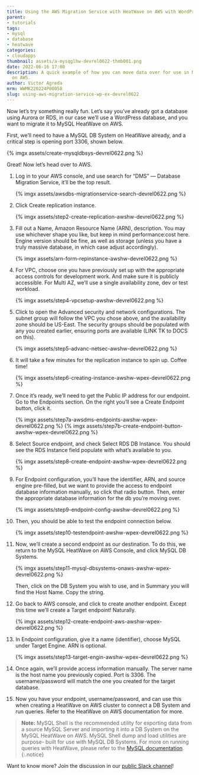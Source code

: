 ```yaml
---
title: Using the AWS Migration Service with HeatWave on AWS with WordPress as an Example
parent:
- tutorials
tags:
- mysql
- database
- heatwave
categories:
- cloudapps
thumbnail: assets/a-mysqglhw-devrel0622-thmb001.png
date: 2022-06-16 17:00
description: A quick example of how you can move data over for use in MySQL HeatWave
  on AWS.
author: Victor Agreda
mrm: WWMK220224P00058
slug: using-aws-migration-service-wp-ex-devrel0622
---
```

Now let’s try something really fun. Let’s say you’ve already got a database using Aurora or RDS, in our case we’ll use a WordPress database, and you want to migrate it to MySQL HeatWave on AWS.  

First, we’ll need to have a MySQL DB System on HeatWave already, and a critical step is opening port 3306, shown below.  

{% imgx assets/create-mysqldbsys-devrel0622.png %}

Great! Now let’s head over to AWS.  

1. Log in to your AWS console, and use search for “DMS” — Database Migration Service, it’ll be the top result.

    {% imgx assets/awsdbs-migrationservice-search-devrel0622.png %}

2. Click Create replication instance.

    {% imgx assets/step2-create-replication-awshw-devrel0622.png %}

3. Fill out a Name, Amazon Resource Name (ARN), description. You may use whichever shape you like, but keep in mind performance:cost here. Engine version should be fine, as well as storage (unless you have a truly massive database, in which case adjust accordingly).

    {% imgx assets/arn-form-repinstance-awshw-devrel0622.png %}

4. For VPC, choose one you have previously set up with the appropriate access controls for development work. And make sure it is publicly accessible. For Multi AZ, we’ll use a single availability zone, dev or test workload.

    {% imgx assets/step4-vpcsetup-awshw-devrel0622.png %}

5. Click to open the Advanced security and network configurations. The subnet group will follow the VPC you chose above, and the availability zone should be US-East. The security groups should be populated with any you created earlier, ensuring ports are available (LINK TK to DOCS on this).

    {% imgx assets/step5-advanc-netsec-awshw-devrel0622.png %}

6. It will take a few minutes for the replication instance to spin up. Coffee time!

    {% imgx assets/step6-creating-instance-awshw-wpex-devrel0622.png %}

7. Once it’s ready, we’ll need to get the Public IP address for our endpoint. Go to the Endpoints section. On the right you’ll see a Create Endpoint button, click it.

    {% imgx assets/step7a-awsdms-endpoints-awshw-wpex-devrel0622.png %} {% imgx assets/step7b-create-endpoint-button-awshw-wpex-devrel0622.png %}

8. Select Source endpoint, and check Select RDS DB Instance. You should see the RDS Instance field populate with what’s available to you.

    {% imgx assets/step8-create-endpoint-awshw-wpex-devrel0622.png %}

9. For Endpoint configuration, you’ll have the identifier, ARN, and source engine pre-filled, but we want to provide the access to endpoint database information manually, so click that radio button. Then, enter the appropriate database information for the db you’re moving over.

    {% imgx assets/step9-endpoint-config-awshw-devrel0622.png %}

10. Then, you should be able to test the endpoint connection below.

     {% imgx assets/step10-testendpoint-awshw-wpex-devrel0622.png %}

11. Now, we’ll create a second endpoint as our destination.
To do this, we return to the MySQL HeatWave on AWS Console, and click MySQL DB Systems.

    {% imgx assets/step11-mysql-dbsystems-onaws-awshw-wpex-devrel0622.png %}

     Then, click on the DB System you wish to use, and in Summary you will find the Host Name. Copy the string.

12. Go back to AWS console, and click to create another endpoint. Except this time we’ll create a Target endpoint! Naturally.

     {% imgx assets/step12-create-endpoint-aws-awshw-wpex-devrel0622.png %}

13. In Endpoint configuration, give it a name (identifier), choose MySQL under Target Engine. ARN is optional.

     {% imgx assets/step13-target-engin-awshw-wpex-devrel0622.png %}

14. Once again, we’ll provide access information manually. The server name is the host name you previously copied. Port is 3306. The username/password will match the one you created for the target database.

15. Now you have your endpoint, username/password, and can use this when creating a HeatWave on AWS cluster to connect a DB System and run queries. Refer to the HeatWave on AWS documentation for more.

>**Note:** MySQL Shell is the recommended utility for exporting data from a source MySQL Server and importing it into a DB System on the MySQL HeatWave on AWS. MySQL Shell dump and load utilities are purpose- built for use with MySQL DB Systems. For more on running queries with HeatWave, please refer to the [MySQL documentation](https://dev.mysql.com/doc/heatwave/en/heatwave-running-queries.html).
{:.notice}

Want to know more? Join the discussion in our [public Slack channel](https://bit.ly/devrel_slack)!
